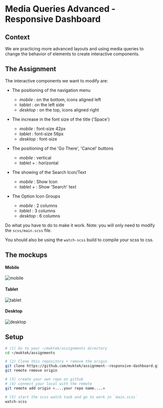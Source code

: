 # Media Queries Advanced - Responsive Dashboard

## Context
We are practicing more advanced layouts and using media queries to change the behavior of elements to create interactive components.

## The Assignment
The interactive components we want to modify are:

- The positioning of the navigation menu
  - _mobile_ : on the bottom, icons aligned left
  - _tablet_ : on the left side
  - _desktop_ : on the top, icons aligned right

- The increase in the font size of the title ('Space')
  - _mobile_ : font-size 42px
  - _tablet_ : font-size 56px
  - _desktop_ : font-size

- The positioning of the 'Go There', 'Cancel' buttons
  - _mobile_ : vertical
  - _tablet +_ : horizontal

- The showing of the Search Icon/Text
  - _mobile_ : Show Icon
  - _tablet +_ : Show 'Search' text

- The Option Icon Groups
  - _mobile_ : 2 columns
  - _tablet_ : 3 columns
  - _desktop_ : 6 columns

Do what you have to do to make it work. Note: you will only need to modify the `scss/main.scss` file.

You should also be using the `watch-scss` build to compile your scss to css.

## The mockups

#### Mobile
![mobile](mockups/act-mockup-mobile.png)

#### Tablet
![tablet](mockups/act-mockup-tablet.png)

#### Desktop
![desktop](mockups/act-mockup-desktop.png)


## Setup

```sh
# (1) Go to your ~/muktek/assignments directory
cd ~/muktek/assignments

# (2) Clone this repository + remove the origin
git clone https://github.com/muktek/assignment--responsive-dashboard.git
git remote remove origin

# (3) create your own repo on github
# (4) connect your local with the remote
git remote add origin «....your repo name....»

# (5) start the scss watch task and go to work in `main.scss`
watch-scss

```
